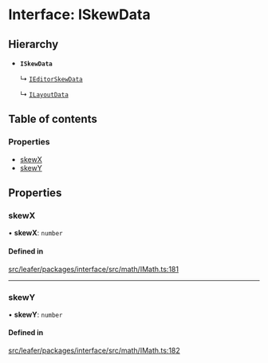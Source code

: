 # Interface: ISkewData

## Hierarchy

- **`ISkewData`**

  ↳ [`IEditorSkewData`](IEditorSkewData.md)

  ↳ [`ILayoutData`](ILayoutData.md)

## Table of contents

### Properties

- [skewX](ISkewData.md#skewx)
- [skewY](ISkewData.md#skewy)

## Properties

### skewX

• **skewX**: `number`

#### Defined in

[src/leafer/packages/interface/src/math/IMath.ts:181](https://github.com/leaferjs/leafer/blob/56c6de6d1ac5072088c765b725fa724d56b9e5ef/packages/interface/src/math/IMath.ts#L181)

___

### skewY

• **skewY**: `number`

#### Defined in

[src/leafer/packages/interface/src/math/IMath.ts:182](https://github.com/leaferjs/leafer/blob/56c6de6d1ac5072088c765b725fa724d56b9e5ef/packages/interface/src/math/IMath.ts#L182)
